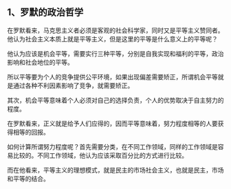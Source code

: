<h2>1、罗默的政治哲学</h2><p data-pid="Sdfk00fl">在罗默看来，马克思主义者必须是客观的社会科学家，同时又是平等主义赞同者。他认为社会主义本质上就是平等主义，但是这里的平等是什么意义上的平等呢？</p><p data-pid="fS1dJE-d">他认为应该是机会平等，需要实行三种平等，分别是自我实现和福利的平等，政治影响和社会地位的平等。</p><p data-pid="hOqXPvO5">所以平等要为个人的竞争提供公平环境，如果出现偏差需要矫正，所谓机会平等就是通过各种不利因素影响了竞争，就需要矫正。</p><p data-pid="n4jZ2zs-">其次，机会平等意味着个人必须对自己的选择负责，个人的优势取决于自主努力的程度。</p><p data-pid="p-4g5k0h">在罗默看来，正义就是给予人们应得的，因而平等意味着，努力程度相等的人要获得相等的回报。</p><p data-pid="eX_2OLRg">如何计算所谓努力程度呢？首先需要分类，在不同工作领域，同样的工作领域是容易比较的。不同工作领域，他认为应该采取百分比的方式进行比较。</p><p data-pid="0tXzS57N">而在他看来，平等主义的理想模式，就是民主的市场社会主义，也就是民主，市场和平等的结合。</p><p></p><p></p><p></p><p></p>